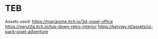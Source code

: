 # TEB
 



Assets used:
	https://mariaisme.itch.io/3d-voxel-office
	https://penzilla.itch.io/top-down-retro-interior
	https://kenney.nl/assets/ui-pack-pixel-adventure

